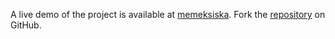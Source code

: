 A live demo of the project is available at [memeksiska](https://memeksiska.pages.dev).
Fork the [repository](https://github.com/jolk9110) on GitHub.